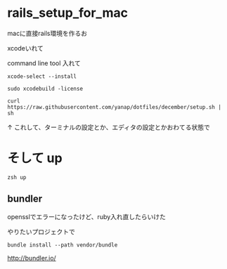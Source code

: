 rails_setup_for_mac
===================

macに直接rails環境を作るお

xcodeいれて

command line tool 入れて

```
xcode-select --install

sudo xcodebuild -license
```

```
curl https://raw.githubusercontent.com/yanap/dotfiles/december/setup.sh | sh
```

↑ これして、ターミナルの設定とか、エディタの設定とかおわてる状態で

# そして up

```
zsh up
```

## bundler

opensslでエラーになったけど、ruby入れ直したらいけた

やりたいプロジェクトで

```
bundle install --path vendor/bundle
```

http://bundler.io/
